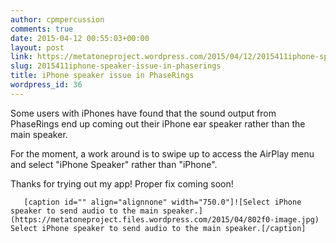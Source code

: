 ```yaml
---
author: cpmpercussion
comments: true
date: 2015-04-12 00:55:03+00:00
layout: post
link: https://metatoneproject.wordpress.com/2015/04/12/2015411iphone-speaker-issue-in-phaserings/
slug: 2015411iphone-speaker-issue-in-phaserings
title: iPhone speaker issue in PhaseRings
wordpress_id: 36
---
```


Some users with iPhones have found that the sound output from PhaseRings end up coming out their iPhone ear speaker rather than the main speaker.





For the moment, a work around is to swipe up to access the AirPlay menu and select "iPhone Speaker" rather than "iPhone".





Thanks for trying out my app! Proper fix coming soon!


  
       [caption id="" align="alignnone" width="750.0"]![Select iPhone speaker to send audio to the main speaker.](https://metatoneproject.files.wordpress.com/2015/04/802f0-image.jpg) Select iPhone speaker to send audio to the main speaker.[/caption]
